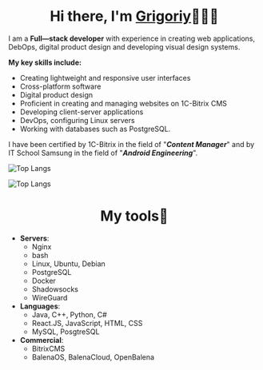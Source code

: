 <h1 align="center">Hi there, I'm <b><a href="https://portfolio.ln-kr.ru/" target="_blank">Grigoriy</a></b>🙋🏻‍♀️</h1>

I am a **Full—stack developer** with experience in creating web applications, DebOps, digital product design and developing visual design systems.

**My key skills include:**
- Creating lightweight and responsive user interfaces
- Cross-platform software
- Digital product design
- Proficient in creating and managing websites on 1C-Bitrix CMS
- Developing client-server applications
- DevOps, configuring Linux servers
- Working with databases such as PostgreSQL.

I have been certified by 1C-Bitrix in the field of "**_Content Manager_**" and by IT School Samsung in the field of "**_Android Engineering_**".
<br>

![Top Langs](https://github-readme-stats.vercel.app/api?username=domster704&theme=dark&show_icons=true)

![Top Langs](https://github-readme-stats.vercel.app/api/top-langs/?username=domster704&layout=compact&theme=dark&hide=python,tcl,c%23&langs_count=20)

<h1 align="center">My tools🔧</h1>

- **Servers**:
  - Nginx
  - bash
  - Linux, Ubuntu, Debian
  - PostgreSQL
  - Docker
  - Shadowsocks
  - WireGuard
- **Languages**:
  - Java, C++, Python, C#
  - React.JS, JavaScript, HTML, CSS
  - MySQL, PosgtreSQL
- **Commercial**:
  - BitrixCMS
  - BalenaOS, BalenaCloud, OpenBalena


